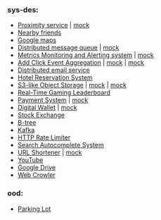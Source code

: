 ### sys-des: 

 - [Proximity service](https://github.com/yhamuha/sys-des/blob/main/des/proximity-service.jpg) | 
       [mock](https://github.com/yhamuha/sys-des/blob/main/des/proximity-service-mock.png)
 - [Nearby friends](https://github.com/yhamuha/sys-des/blob/main/des/nearby-friends.jpg)
 - [Google maps](https://github.com/yhamuha/sys-des/blob/main/des/google-maps.jpg)
 - [Distributed message queue](https://github.com/yhamuha/sys-des/blob/main/des/distributed-message-queue.jpg) | 
       [mock](https://github.com/yhamuha/sys-des/blob/main/des/distributed-message-system.png)
 - [Metrics Monitoring and Alerting system](https://github.com/yhamuha/sys-des/blob/main/des/monitoring-alerting.jpg) | 
       [mock](https://github.com/yhamuha/sys-des/blob/main/des/metric-alerting-system.jpg)
 - [Add Click Event Aggregation](https://github.com/yhamuha/sys-des/blob/main/des/ad-click-event-aggregation.pdf) | 
       [mock](https://github.com/yhamuha/sys-des/blob/main/des/ad-click-aggregation.png) | 
       [mock](https://github.com/yhamuha/sys-des/blob/main/des/add-click-aggr.png)
 - [Distributed email service](https://github.com/yhamuha/sys-des/blob/main/des/email-service.pdf)
 - [Hotel Reservation System](https://github.com/yhamuha/sys-des/blob/main/des/hotel-reservation.pdf)
 - [S3-like Object Storage](https://github.com/yhamuha/sys-des/blob/main/des/s3_like_object_storage.pdf) | 
       [mock](https://github.com/yhamuha/sys-des/blob/main/des/s3-storage-system.png) | 
       [mock](https://github.com/yhamuha/sys-des/blob/main/des/s3-sys-des.png)
 - [Real-Time Gaming Leaderboard](https://github.com/yhamuha/sys-des/blob/main/des/real-time-gaming-leaderboard.pdf)
 - [Payment System](https://github.com/yhamuha/sys-des/blob/main/des/payment-system.pdf) | 
       [mock](https://github.com/yhamuha/sys-des/blob/main/des/payment-system.png)
 - [Digital Wallet](https://github.com/yhamuha/sys-des/blob/main/des/digital-wallet.pdf) | 
       [mock](https://github.com/yhamuha/sys-des/blob/main/des/digital-wallet-mock.png)
 - [Stock Exchange](https://github.com/yhamuha/sys-des/blob/main/des/stock-exchange.pdf)
 - [B-tree](https://github.com/yhamuha/sys-des/blob/main/des/b-tree.jpeg)
 - [Kafka](https://github.com/yhamuha/sys-des/blob/main/des/kafka.jpg)
 - [HTTP Rate Limiter](https://github.com/yhamuha/sys-des/blob/main/des/http-rate-limiter.png)
 - [Search Autocomplete System](https://github.com/yhamuha/sys-des/blob/main/des/autocomplete-system.png)
 - [URL Shortener](https://github.com/yhamuha/sys-des/blob/main/des/url-shortener.png) | 
       [mock](https://github.com/yhamuha/sys-des/blob/main/des/url-shortener.jpg)
 - [YouTube](https://github.com/yhamuha/sys-des/blob/main/des/youtube.png)
 - [Google Drive](https://github.com/yhamuha/sys-des/blob/main/des/google-drive.png)
 - [Web Crowler](https://github.com/yhamuha/sys-des/blob/main/des/web-crowler.png)

### ood:

 - [Parking Lot](https://github.com/yhamuha/sys-des/blob/main/ood/parking-lot.png)
 

